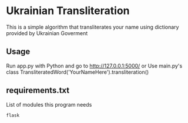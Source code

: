 # Ukrainian Transliteration
 This is a simple algorithm that transliterates your name using dictionary provided by Ukrainian Goverment

## Usage
 Run app.py with Python and go to http://127.0.0.1:5000/
 or
 Use main.py's class TransliteratedWord('YourNameHere').transliteration()

## requirements.txt
List of modules this program needs
  ```
  flask
  ```

